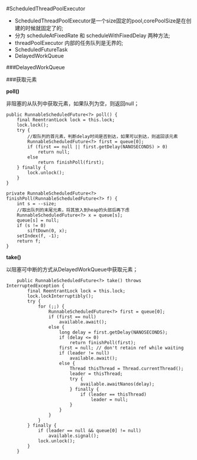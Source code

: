 #ScheduledThreadPoolExecutor

* ScheduledThreadPoolExecutor是一个size固定的pool,corePoolSize是在创建的时候就固定了的;
* 分为 scheduleAtFixedRate 和 scheduleWithFixedDelay 两种方法;
* threadPoolExecutor 内部的任务队列是无界的;
* ScheduledFutureTask
* DelayedWorkQueue






###DelayedWorkQueue

###获取元素

**poll()**

非阻塞的从队列中获取元素，如果队列为空，则返回null；

```
public RunnableScheduledFuture<?> poll() {
    final ReentrantLock lock = this.lock;
    lock.lock();
    try {
        //取队列的首元素，判断delay时间是否到达，如果可以到达，则返回该元素
        RunnableScheduledFuture<?> first = queue[0];
        if (first == null || first.getDelay(NANOSECONDS) > 0)
            return null;
        else
            return finishPoll(first);
    } finally {
        lock.unlock();
    }
}

private RunnableScheduledFuture<?> finishPoll(RunnableScheduledFuture<?> f) {
    int s = --size;
    //取出队列的末尾元素，将其放入到heap的头部后再下虑
    RunnableScheduledFuture<?> x = queue[s];
    queue[s] = null;
    if (s != 0)
        siftDown(0, x);
    setIndex(f, -1);
    return f;
}
```

**take()**

以阻塞可中断的方式从DelayedWorkQueue中获取元素；

```
    public RunnableScheduledFuture<?> take() throws InterruptedException {
        final ReentrantLock lock = this.lock;
        lock.lockInterruptibly();
        try {
            for (;;) {
                RunnableScheduledFuture<?> first = queue[0];
                if (first == null)
                    available.await();
                else {
                    long delay = first.getDelay(NANOSECONDS);
                    if (delay <= 0)
                        return finishPoll(first);
                    first = null; // don't retain ref while waiting
                    if (leader != null)
                        available.await();
                    else {
                        Thread thisThread = Thread.currentThread();
                        leader = thisThread;
                        try {
                            available.awaitNanos(delay);
                        } finally {
                            if (leader == thisThread)
                                leader = null;
                        }
                    }
                }
            }
        } finally {
            if (leader == null && queue[0] != null)
                available.signal();
            lock.unlock();
        }
    }
```

